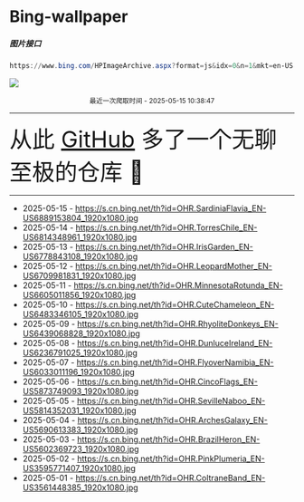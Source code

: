 # Bing-wallpaper

##### 图片接口

```powershell
https://www.bing.com/HPImageArchive.aspx?format=js&idx=0&n=1&mkt=en-US
```

 ![](https://s.cn.bing.net/th?id=OHR.SardiniaFlavia_EN-US6889153804_1920x1080.jpg)

<p align='center' >
    <small>
        最近一次爬取时间 - 2025-05-15 10:38:47
    </small>
    <br>
    <hr>
    <font size=7>
        <small>
           从此 <a href='https://github.com/'>GitHub</a> 多了一个无聊至极的仓库  🍳
        </small>
    </font>
    <hr>
</p>


- 2025-05-15 - https://s.cn.bing.net/th?id=OHR.SardiniaFlavia_EN-US6889153804_1920x1080.jpg 
- 2025-05-14 - https://s.cn.bing.net/th?id=OHR.TorresChile_EN-US6814348961_1920x1080.jpg 
- 2025-05-13 - https://s.cn.bing.net/th?id=OHR.IrisGarden_EN-US6778843108_1920x1080.jpg 
- 2025-05-12 - https://s.cn.bing.net/th?id=OHR.LeopardMother_EN-US6709981831_1920x1080.jpg 
- 2025-05-11 - https://s.cn.bing.net/th?id=OHR.MinnesotaRotunda_EN-US6605011856_1920x1080.jpg 
- 2025-05-10 - https://s.cn.bing.net/th?id=OHR.CuteChameleon_EN-US6483346105_1920x1080.jpg 
- 2025-05-09 - https://s.cn.bing.net/th?id=OHR.RhyoliteDonkeys_EN-US6439068828_1920x1080.jpg 
- 2025-05-08 - https://s.cn.bing.net/th?id=OHR.DunluceIreland_EN-US6236791025_1920x1080.jpg 
- 2025-05-07 - https://s.cn.bing.net/th?id=OHR.FlyoverNamibia_EN-US6033011196_1920x1080.jpg 
- 2025-05-06 - https://s.cn.bing.net/th?id=OHR.CincoFlags_EN-US5873749093_1920x1080.jpg 
- 2025-05-05 - https://s.cn.bing.net/th?id=OHR.SevilleNaboo_EN-US5814352031_1920x1080.jpg 
- 2025-05-04 - https://s.cn.bing.net/th?id=OHR.ArchesGalaxy_EN-US5690613383_1920x1080.jpg 
- 2025-05-03 - https://s.cn.bing.net/th?id=OHR.BrazilHeron_EN-US5602369723_1920x1080.jpg 
- 2025-05-02 - https://s.cn.bing.net/th?id=OHR.PinkPlumeria_EN-US3595771407_1920x1080.jpg 
- 2025-05-01 - https://s.cn.bing.net/th?id=OHR.ColtraneBand_EN-US3561448385_1920x1080.jpg 
